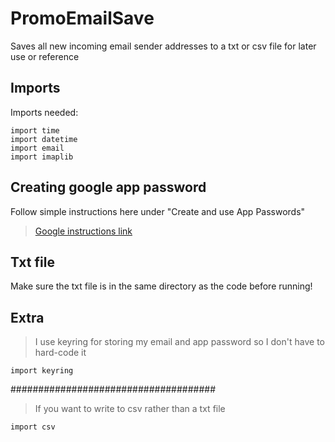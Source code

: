 # PromoEmailSave
Saves all new incoming email sender addresses to a txt or csv file for later use or reference 

## Imports
Imports needed:
```
import time
import datetime
import email
import imaplib
```

## Creating google app password
Follow simple instructions here under "Create and use App Passwords"
> [Google instructions link](https://support.google.com/mail/answer/185833?hl=en)

## Txt file
Make sure the txt file is in the same directory as the code before running!

## Extra
> I use keyring for storing my email and app password so I don't have to hard-code it
```
import keyring
```
#####################################
> If you want to write to csv rather than a txt file
```
import csv
```
